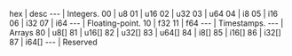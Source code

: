  hex | desc
 --- | Integers.
  00 | u8
  01 | u16
  02 | u32
  03 | u64
  04 | i8
  05 | i16
  06 | i32
  07 | i64
 --- | Floating-point.
  10 | f32
  11 | f64
 --- | Timestamps.
 --- | Arrays
  80 | u8[]
  81 | u16[]
  82 | u32[]
  83 | u64[]
  84 | i8[]
  85 | i16[]
  86 | i32[]
  87 | i64[]
 --- | Reserved
